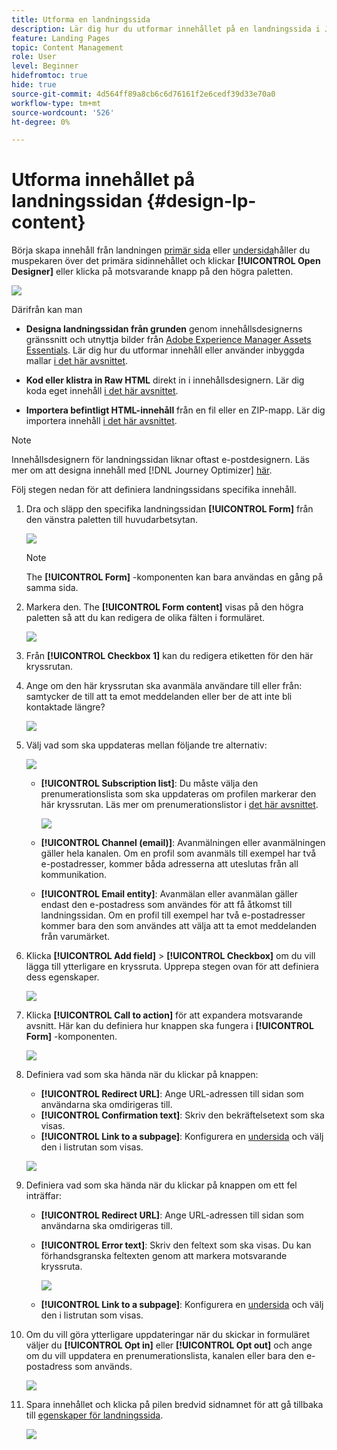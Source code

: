 ```yaml
---
title: Utforma en landningssida
description: Lär dig hur du utformar innehållet på en landningssida i Journey Optimizer
feature: Landing Pages
topic: Content Management
role: User
level: Beginner
hidefromtoc: true
hide: true
source-git-commit: 4d564ff89a8cb6c6d76161f2e6cedf39d33e70a0
workflow-type: tm+mt
source-wordcount: '526'
ht-degree: 0%

---
```


# Utforma innehållet på landningssidan {#design-lp-content}

Börja skapa innehåll från landningen [primär sida](create-lp.md#configure-primary-page) eller [undersida](create-lp.md#configure-subpages)håller du muspekaren över det primära sidinnehållet och klickar **[!UICONTROL Open Designer]** eller klicka på motsvarande knapp på den högra paletten.

![](../assets/lp_open-designer.png)

Därifrån kan man

* **Designa landningssidan från grunden** genom innehållsdesignerns gränssnitt och utnyttja bilder från [Adobe Experience Manager Assets Essentials](../assets-essentials.md). Lär dig hur du utformar innehåll eller använder inbyggda mallar [i det här avsnittet](../create-email-content.md).

* **Kod eller klistra in Raw HTML** direkt in i innehållsdesignern. Lär dig koda eget innehåll [i det här avsnittet](../existing-content.md#import-raw-html-code).

* **Importera befintligt HTML-innehåll** från en fil eller en ZIP-mapp. Lär dig importera innehåll [i det här avsnittet](../existing-content.md#import-html-content-from-file).

>[!NOTE]
>
>Innehållsdesignern för landningssidan liknar oftast e-postdesignern. Läs mer om att designa innehåll med [!DNL Journey Optimizer] [här](../design-emails.md).

Följ stegen nedan för att definiera landningssidans specifika innehåll.

1. Dra och släpp den specifika landningssidan **[!UICONTROL Form]** från den vänstra paletten till huvudarbetsytan.

   ![](../assets/lp_designer-form-component.png)

   >[!NOTE]
   >
   >The **[!UICONTROL Form]** -komponenten kan bara användas en gång på samma sida.

1. Markera den. The **[!UICONTROL Form content]** visas på den högra paletten så att du kan redigera de olika fälten i formuläret.

   ![](../assets/lp_designer-form-content-options.png)

1. Från **[!UICONTROL Checkbox 1]** kan du redigera etiketten för den här kryssrutan.

1. Ange om den här kryssrutan ska avanmäla användare till eller från: samtycker de till att ta emot meddelanden eller ber de att inte bli kontaktade längre?

   ![](../assets/lp_designer-form-update.png)

1. Välj vad som ska uppdateras mellan följande tre alternativ:

   ![](../assets/lp_designer-form-update-options.png)

   * **[!UICONTROL Subscription list]**: Du måste välja den prenumerationslista som ska uppdateras om profilen markerar den här kryssrutan. Läs mer om prenumerationslistor i [det här avsnittet](subscription-list.md).

      ![](../assets/lp_designer-form-subs-list.png)

   * **[!UICONTROL Channel (email)]**: Avanmälningen eller avanmälningen gäller hela kanalen. Om en profil som avanmäls till exempel har två e-postadresser, kommer båda adresserna att uteslutas från all kommunikation.

   * **[!UICONTROL Email entity]**: Avanmälan eller avanmälan gäller endast den e-postadress som användes för att få åtkomst till landningssidan. Om en profil till exempel har två e-postadresser kommer bara den som användes att välja att ta emot meddelanden från varumärket.

1. Klicka **[!UICONTROL Add field]** > **[!UICONTROL Checkbox]** om du vill lägga till ytterligare en kryssruta. Upprepa stegen ovan för att definiera dess egenskaper.

   ![](../assets/lp_designer-form-checkbox-2.png)

1. Klicka **[!UICONTROL Call to action]** för att expandera motsvarande avsnitt. Här kan du definiera hur knappen ska fungera i **[!UICONTROL Form]** -komponenten.

   ![](../assets/lp_designer-form-call-to-action.png)

1. Definiera vad som ska hända när du klickar på knappen:

   * **[!UICONTROL Redirect URL]**: Ange URL-adressen till sidan som användarna ska omdirigeras till.
   * **[!UICONTROL Confirmation text]**: Skriv den bekräftelsetext som ska visas.
   * **[!UICONTROL Link to a subpage]**: Konfigurera en [undersida](create-lp.md#configure-subpages) och välj den i listrutan som visas.

   ![](../assets/lp_designer-form-confirmation-action.png)

1. Definiera vad som ska hända när du klickar på knappen om ett fel inträffar:

   * **[!UICONTROL Redirect URL]**: Ange URL-adressen till sidan som användarna ska omdirigeras till.
   * **[!UICONTROL Error text]**: Skriv den feltext som ska visas. Du kan förhandsgranska feltexten genom att markera motsvarande kryssruta.

      ![](../assets/lp_designer-form-error-preview.png)

   * **[!UICONTROL Link to a subpage]**: Konfigurera en [undersida](create-lp.md#configure-subpages) och välj den i listrutan som visas.

1. Om du vill göra ytterligare uppdateringar när du skickar in formuläret väljer du **[!UICONTROL Opt in]** eller **[!UICONTROL Opt out]** och ange om du vill uppdatera en prenumerationslista, kanalen eller bara den e-postadress som används.

   ![](../assets/lp_designer-form-additionnal-update.png)

1. Spara innehållet och klicka på pilen bredvid sidnamnet för att gå tillbaka till [egenskaper för landningssida](create-lp.md#configure-primary-page).

   ![](../assets/lp_designer-form-save.png)

<!--Will the name Email Designer be kept if you can also design LP with the same tool? > To modify in Messages section > content designer or Designer-->



